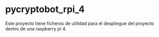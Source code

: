 # pycryptobot_rpi_4

Este proyecto tiene ficheros de utilidad para el despliegue del proyecto dentro de una raspberry pi 4.
